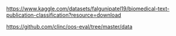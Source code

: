 https://www.kaggle.com/datasets/falgunipatel19/biomedical-text-publication-classification?resource=download

https://github.com/clinc/oos-eval/tree/master/data
